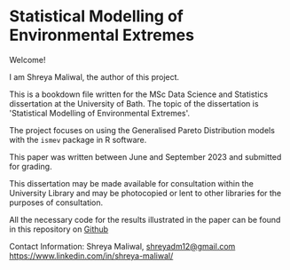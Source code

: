 # Statistical Modelling of Environmental Extremes

Welcome! 

I am Shreya Maliwal, the author of this project. 

This is a bookdown file written for the MSc Data Science and Statistics dissertation at the University of Bath. The topic of the dissertation is 'Statistical Modelling of Environmental Extremes'. 

The project focuses on using the Generalised Pareto Distribution models with the `ismev` package in R software.

This paper was written between June and September 2023 and submitted for grading. 

This dissertation may be made available for consultation within the University Library and may be photocopied or lent to other libraries for the purposes of consultation.


All the necessary code for the results illustrated in the paper can be found in this repository on [Github](https://github.com/sm2203)

Contact Information:
Shreya Maliwal, 
shreyadm12@gmail.com
https://www.linkedin.com/in/shreya-maliwal/
